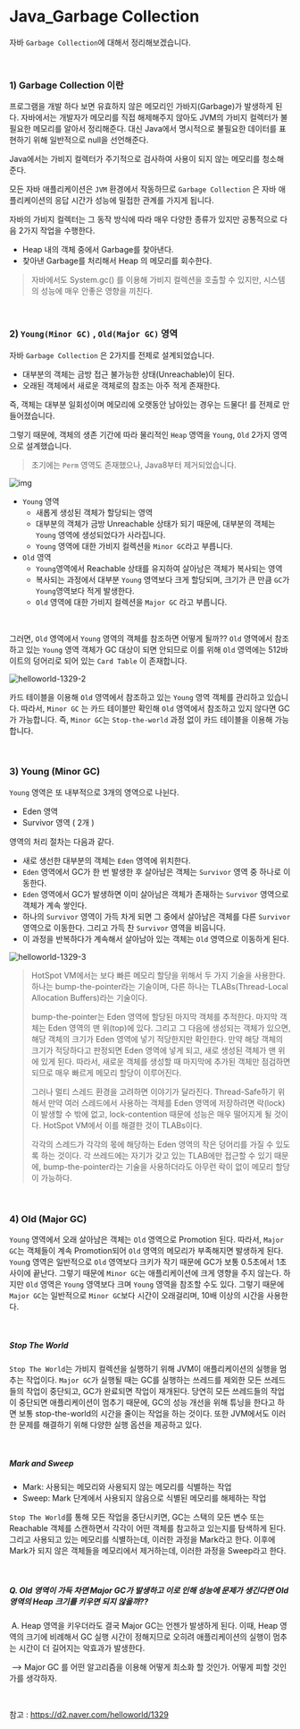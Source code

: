 # Java_Garbage Collection

자바 `Garbage Collection`에 대해서 정리해보겠습니다.

<br>

### 1) Garbage Collection 이란

 프로그램을 개발 하다 보면 유효하지 않은 메모리인 가바지(Garbage)가 발생하게 된다. 자바에서는 개발자가 메모리를 직접 해제해주지 않아도 JVM의 가비지 컬렉터가 불필요한 메모리를 알아서 정리해준다. 대신 Java에서 명시적으로 불필요한 데이터를 표현하기 위해 일반적으로 null을 선언해준다.

 Java에서는 가비지 컬렉터가 주기적으로 검사하여 사용이 되지 않는 메모리를 청소해준다.

 모든 자바 애플리케이션은 `JVM` 환경에서 작동하므로 `Garbage Collection` 은 자바 애플리케이션의 응답 시간가 성능에 밀접한 관계를 가지게 됩니다.

 자바의 가비지 컬렉터는 그 동작 방식에 따라 매우 다양한 종류가 있지만 공통적으로 다음 2가지 작업을 수행한다.

- Heap 내의 객체 중에서 Garbage를 찾아낸다.
- 찾아낸 Garbage를 처리해서 Heap 의 메모리를 회수한다.

> 자바에서도 System.gc() 를 이용해 가비지 컬렉션을 호출할 수 있지만, 시스템의 성능에 매우 안좋은 영향을 끼친다.

<br>

### 2)  `Young(Minor GC)` , `Old(Major GC)` 영역

자바 `Garbage Collection` 은 2가지를 전제로 설계되었습니다.

- 대부분의 객체는 금방 접근 불가능한 상태(Unreachable)이 된다.
- 오래된 객체에서 새로운 객체로의 참조는 아주 적게 존재한다.

즉, 객체는 대부분 일회성이며 메모리에 오랫동안 남아있는 경우는 드물다! 를 전제로 만들어졌습니다.

그렇기 때문에, 객체의 생존 기간에 따라 물리적인 `Heap` 영역을 `Young`, `Old` 2가지 영역으로 설계했습니다.

> 초기에는 `Perm` 영역도 존재했으나, Java8부터 제거되었습니다.

![img](https://user-images.githubusercontent.com/59816811/135704340-48ecc01a-3cbc-4f9e-85da-a0db35f6d98f.png)

- `Young` 영역
  - 새롭게 생성된 객체가 할당되는 영역
  - 대부분의 객체가 금방 Unreachable 상태가 되기 때문에, 대부분의 객체는 `Young` 영역에 생성되었다가 사라집니다.
  - `Young` 영역에 대한 가비지 컬렉션을 `Minor GC`라고 부릅니다.
- `Old` 영역
  - `Young`영역에서 Reachable 상태를 유지하여 살아남은 객체가 복사되는 영역
  - 복사되는 과정에서 대부분 `Young` 영역보다 크게 할당되며, 크기가 큰 만큼 `GC`가 `Young`영역보다 적게 발생한다.
  - `Old` 영역에 대한 가비지 컬렉션을 `Major GC` 라고 부릅니다.

<br>

그러면, `Old` 영역에서 `Young` 영역의 객체를 참조하면 어떻게 될까?? `Old` 영역에서 참조하고 있는 `Young` 영역 객체가 GC 대상이 되면 안되므로 이를 위해 `Old` 영역에는 512바이트의 덩어리로 되어 있는 `Card Table` 이 존재합니다.

![helloworld-1329-2](https://user-images.githubusercontent.com/59816811/135704440-fa1df0a7-178a-4c94-a1d8-70c545f04cec.png)

카드 테이블을 이용해 `Old` 영역에서 참조하고 있는 `Young` 영역 객체를 관리하고 있습니다. 따라서, `Minor GC` 는 카드 테이블만 확인해 `Old` 영역에서 참조하고 있지 않다면 GC가 가능합니다. 즉, `Minor GC`는 `Stop-the-world` 과정 없이 카드 테이블을 이용해 가능합니다.

<br>

### 3) Young (Minor GC)

`Young` 영역은 또 내부적으로 3개의 영역으로 나뉜다.

- Eden 영역 
- Survivor 영역 ( 2개 )

영역의 처리 절차는 다음과 같다.

- 새로 생선한 대부분의 객체는 `Eden` 영역에 위치한다.
- `Eden` 영역에서 GC가 한 번 발생한 후 살아남은 객체는 `Survivor` 영역 중 하나로 이동한다.
- `Eden` 영역에서 GC가 발생하면 이미 살아남은 객체가 존재하는 `Survivor` 영역으로 객체가 계속 쌓인다.
- 하나의 `Survivor` 영역이 가득 차게 되면 그 중에서 살아남은 객체를 다른 `Survivor` 영역으로 이동한다. 그리고 가득 찬 `Survivor` 영역을 비웁니다.
- 이 과정을 반복하다가 계속해서 살아남아 있는 객체는 `Old` 영역으로 이동하게 된다.

![helloworld-1329-3](https://user-images.githubusercontent.com/59816811/135704781-1d9aa15c-1ebf-43aa-b06b-52a876cc7d68.png)

> HotSpot VM에서는 보다 빠른 메모리 할당을 위해서 두 가지 기술을 사용한다. 하나는 bump-the-pointer라는 기술이며, 다른 하나는 TLABs(Thread-Local Allocation Buffers)라는 기술이다.
>
> bump-the-pointer는 Eden 영역에 할당된 마지막 객체를 추적한다. 마지막 객체는 Eden 영역의 맨 위(top)에 있다. 그리고 그 다음에 생성되는 객체가 있으면, 해당 객체의 크기가 Eden 영역에 넣기 적당한지만 확인한다. 만약 해당 객체의 크기가 적당하다고 판정되면 Eden 영역에 넣게 되고, 새로 생성된 객체가 맨 위에 있게 된다. 따라서, 새로운 객체를 생성할 때 마지막에 추가된 객체만 점검하면 되므로 매우 빠르게 메모리 할당이 이루어진다.
>
> 그러나 멀티 스레드 환경을 고려하면 이야기가 달라진다. Thread-Safe하기 위해서 만약 여러 스레드에서 사용하는 객체를 Eden 영역에 저장하려면 락(lock)이 발생할 수 밖에 없고, lock-contention 때문에 성능은 매우 떨어지게 될 것이다. HotSpot VM에서 이를 해결한 것이 TLABs이다.
>
> 각각의 스레드가 각각의 몫에 해당하는 Eden 영역의 작은 덩어리를 가질 수 있도록 하는 것이다. 각 쓰레드에는 자기가 갖고 있는 TLAB에만 접근할 수 있기 때문에, bump-the-pointer라는 기술을 사용하더라도 아무런 락이 없이 메모리 할당이 가능하다.

<br>

### 4)  Old (Major GC)

`Young` 영역에서 오래 살아남은 객체는 `Old` 영역으로 Promotion 된다. 따라서, `Major GC`는 객체들이 계속 Promotion되어 `Old` 영역의 메모리가 부족해지면 발생하게 된다. `Youn`g 영역은 일반적으로 `Old` 영역보다 크키가 작기 때문에 GC가 보통 0.5초에서 1초 사이에 끝난다. 그렇기 때문에 `Minor GC`는 애플리케이션에 크게 영향을 주지 않는다. 하지만 `Old` 영역은 `Young` 영역보다 크며 `Young` 영역을 참조할 수도 있다. 그렇기 때문에 `Major GC`는 일반적으로 `Minor GC`보다 시간이 오래걸리며, 10배 이상의 시간을 사용한다.

<br>

##### Stop The World

 `Stop The World`는 가비지 컬렉션을 실행하기 위해 JVM이 애플리케이션의 실행을 멈추는 작업이다. `Major GC`가 실행될 때는 GC를 실행하는 쓰레드를 제외한 모든 쓰레드들의 작업이 중단되고, GC가 완료되면 작업이 재개된다. 당연히 모든 쓰레드들의 작업이 중단되면 애플리케이션이 멈추기 때문에, GC의 성능 개선을 위해 튜닝을 한다고 하면 보통 stop-the-world의 시간을 줄이는 작업을 하는 것이다. 또한 JVM에서도 이러한 문제를 해결하기 위해 다양한 실행 옵션을 제공하고 있다.

<br>

##### **Mark and Sweep**

- Mark: 사용되는 메모리와 사용되지 않는 메모리를 식별하는 작업
- Sweep: Mark 단계에서 사용되지 않음으로 식별된 메모리를 해제하는 작업

 `Stop The World`를 통해 모든 작업을 중단시키면, GC는 스택의 모든 변수 또는 Reachable 객체를 스캔하면서 각각이 어떤 객체를 참고하고 있는지를 탐색하게 된다. 그리고 사용되고 있는 메모리를 식별하는데, 이러한 과정을 Mark라고 한다. 이후에 Mark가 되지 않은 객체들을 메모리에서 제거하는데, 이러한 과정을 Sweep라고 한다.

<br>

##### Q. Old 영역이 가득 차면 Major GC가 발생하고 이로 인해 성능에 문제가 생긴다면 Old 영역의 Heap 크기를 키우면 되지 않을까??

​	A. Heap 영역을 키우더라도 결국 Major GC는 언젠가 발생하게 된다. 이때, Heap 영역의 크기에 비례해서 GC 실행 시간이 정해지므로 오히려 애플리케이션의 실행이 멈추는 시간이 더 길어지는 악효과가 발생한다.

​	--> Major GC 를 어떤 알고리즘을 이용해 어떻게 최소화 할 것인가. 어떻게 피할 것인가를 생각하자.

<br>

참고 : https://d2.naver.com/helloworld/1329